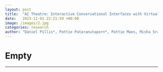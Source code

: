 ```yaml
---
layout: post
title:  "AI Theatre: Interactive Conversational Interfaces with Virtual Agents Can Increase Confidence and Self-Efficacy in Devising Solutions for Interpersonal Conflict Scenarios"
date:   2023-11-01 22:21:59 +00:00
image: /images/2.jpg
categories: research
author: "Daniel Pillis*, Pattie Pataranutaporn*, Pattie Maes, Misha Sra (2024)"
---
```


# Empty



---
